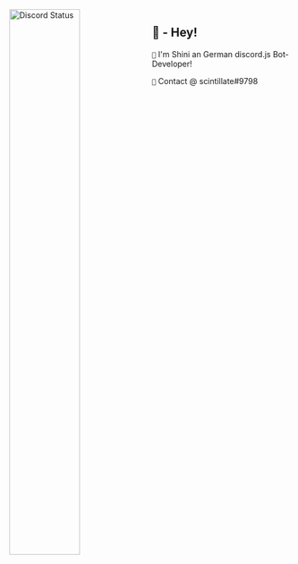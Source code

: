 <a href="https://discord.com/users/341160761470615563" target="_blank">
    <img width="50%" align="left" alt="Discord Status" src="https://lanyard.cnrad.dev/api/341160761470615563?bg=1f1f1f&borderRadius=10px=idleMessage=:Aktuell wird bei mir keine Statusmeldung auf Discord angezeigt. :D">
</a>

## 🔰 - Hey!
`🔸` I'm Shini an German discord.js Bot-Developer!

`🔸` Contact @ scintillate#9798
